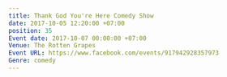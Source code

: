 ```yaml
---
title: Thank God You're Here Comedy Show
date: 2017-10-05 12:20:00 +07:00
position: 35
Event date: 2017-10-07 00:00:00 +07:00
Venue: The Rotten Grapes
Event URL: https://www.facebook.com/events/917942928357973
Genre: comedy
---
```



